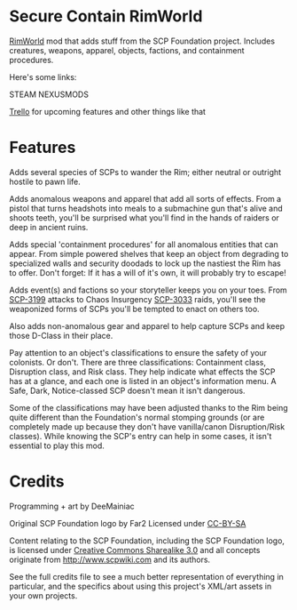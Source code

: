 # Secure Contain RimWorld

[RimWorld](https://store.steampowered.com/app/294100/RimWorld/) mod that adds stuff from the SCP Foundation project. Includes creatures, weapons, apparel, objects, factions, and containment procedures.

Here's some links:

STEAM  NEXUSMODS

[Trello](https://trello.com/b/k7sHcryO/scr) for upcoming features and other things like that

# Features

Adds several species of SCPs to wander the Rim; either neutral or outright hostile to pawn life.

Adds anomalous weapons and apparel that add all sorts of effects. From a pistol that turns headshots into meals to a submachine gun that's alive and shoots teeth, you'll be surprised what you'll find in the hands of raiders or deep in ancient ruins.

Adds special 'containment procedures' for all anomalous entities that can appear. From simple powered shelves that keep an object from degrading to specialized walls and security doodads to lock up the nastiest the Rim has to offer. Don't forget: If it has a will of it's own, it will probably try to escape!

Adds event(s) and factions so your storyteller keeps you on your toes. From [SCP-3199](https://scp-wiki.wikidot.com/scp-3199) attacks to Chaos Insurgency [SCP-3033](https://scp-wiki.wikidot.com/scp-3033) raids, you'll see the weaponized forms of SCPs you'll be tempted to enact on others too.

Also adds non-anomalous gear and apparel to help capture SCPs and keep those D-Class in their place.


Pay attention to an object's classifications to ensure the safety of your colonists. Or don't. There are three classifications: Containment class, Disruption class, and Risk class. They help indicate what effects the SCP has at a glance, and each one is listed in an object's information menu. A Safe, Dark, Notice-classed SCP doesn't mean it isn't dangerous.

Some of the classifications may have been adjusted thanks to the Rim being quite different than the Foundation's normal stomping grounds (or are completely made up because they don't have vanilla/canon Disruption/Risk classes). 
While knowing the SCP's entry can help in some cases, it isn't essential to play this mod.

# Credits

Programming + art by DeeMainiac

Original SCP Foundation logo by Far2 Licensed under [CC-BY-SA](https://creativecommons.org/licenses/by-sa/3.0/)

Content relating to the SCP Foundation, including the SCP Foundation logo, is licensed under [Creative Commons Sharealike 3.0](https://creativecommons.org/licenses/by-sa/3.0/) and all concepts originate from http://www.scpwiki.com and its authors.

See the full credits file to see a much better representation of everything in particular, and the specifics about using this project's XML/art assets in your own projects. 
